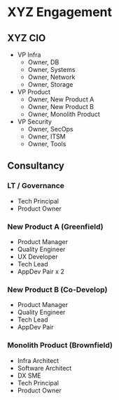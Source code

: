
# XYZ Engagement
[//]: # (This is intended to be viewed as a markmap, see vscode.md)
## XYZ CIO
- VP Infra
  - Owner, DB
  - Owner, Systems
  - Owner, Network
  - Owner, Storage
- VP Product
  - Owner, New Product A
  - Owner, New Product B
  - Owner, Monolith Product
- VP Security
  - Owner, SecOps
  - Owner, ITSM
  - Owner, Tools

## Consultancy
### LT / Governance
- Tech Principal
- Product Owner

### New Product A (Greenfield)
- Product Manager
- Quality Engineer
- UX Developer
- Tech Lead
- AppDev Pair x 2

### New Product B (Co-Develop)
- Product Manager
- Quality Engineer
- Tech Lead
- AppDev Pair 

### Monolith Product (Brownfield)
- Infra Architect
- Software Architect
- DX SME
- Tech Principal
- Product Owner
